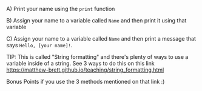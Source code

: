 A) Print your name using the `print` function

B) Assign your name to a variable called `Name` and then print it using that variable

C) Assign your name to a variable called `Name` and then print a message that says `Hello, [your name]!`.

TIP: This is called "String formatting" and there's plenty of ways to use a variable inside of a string. See 3 ways to do this on this link https://matthew-brett.github.io/teaching/string_formatting.html

Bonus Points if you use the 3 methods mentioned on that link :)

